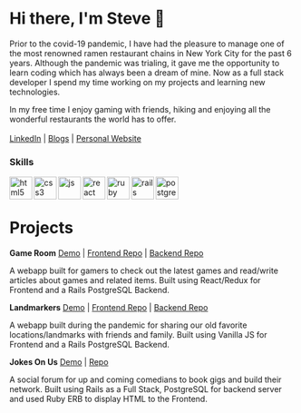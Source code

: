 # Hi there, I'm Steve 👋

Prior to the covid-19 pandemic, I have had the pleasure to manage one of the most renowned ramen restaurant chains in New York City for the past 6 years. Although the pandemic was trialing, it gave me the opportunity to learn coding which has always been a dream of mine. Now as a full stack developer I spend my time working on my projects and learning new technologies.

In my free time I enjoy gaming with friends, hiking and enjoying all the wonderful restaurants the world has to offer.
<br></br>
<a href="https://www.linkedin.com/in/stevenwubc">LinkedIn</a> | <a href="https://stevenwu91.medium.com/">Blogs</a> | 
<a href="https://stevenwu.netlify.app/">Personal Website</a>

### Skills
<p align="left">
  <img src="https://icongr.am/devicon/html5-plain.svg?size=128&color=currentColor" alt="html5" align="left" width="40" height="40"/>
  <img src="https://icongr.am/devicon/css3-plain.svg?size=128&color=currentColor" alt="css3" align="left" width="40" height="40"/>
  <img src="https://icongr.am/devicon/javascript-plain.svg?size=128&color=currentColor" alt="js" align="left" width="40" height="40"/>
  <img src="https://i.imgur.com/rTNkWSQ.png" alt="react" align="left" width="40" height="40"/>
  <img src="https://icongr.am/devicon/ruby-plain.svg?size=128&color=currentColor" alt="ruby" align="left" width="40" height="40"/>
  <img src="https://icongr.am/devicon/rails-plain-wordmark.svg?size=128&color=currentColor" alt="rails" align="left" width="40" height="40"/>
  <img src="https://icongr.am/devicon/postgresql-plain.svg?size=128&color=currentColor" alt="postgres" align="left" width="40" height="40"/>
</p>
<br>
</br>

# Projects

**Game Room** [Demo](https://www.youtube.com/watch?v=x1XqqEM3NuE) | [Frontend Repo](https://github.com/StevenWuTG/gameroom-frontend) | [Backend Repo](https://github.com/StevenWuTG/gameroom-backend)

A webapp built for gamers to check out the latest games and read/write articles about games and related items. Built using React/Redux for Frontend and a Rails PostgreSQL Backend.

**Landmarkers** [Demo](https://www.youtube.com/watch?v=81gCyDGc3vg) | [Frontend Repo](https://github.com/StevenWuTG/landmarkers-frontend) | [Backend Repo](https://github.com/StevenWuTG/landmarkers-backend)

A webapp built during the pandemic for sharing our old favorite locations/landmarks with friends and family. Built using Vanilla JS for Frontend and a Rails PostgreSQL Backend.

**Jokes On Us** [Demo](https://www.youtube.com/watch?v=d-inxohHvKk) | [Repo](https://github.com/StevenWuTG/jokes_on_us) 

A social forum for up and coming comedians to book gigs and build their network.
Built using Rails as a Full Stack, PostgreSQL for backend server and used Ruby ERB to display HTML to the Frontend. 
